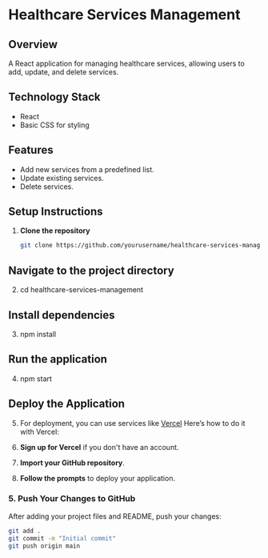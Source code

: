 # Healthcare Services Management

## Overview
A React application for managing healthcare services, allowing users to add, update, and delete services.

## Technology Stack
- React
- Basic CSS for styling

## Features
- Add new services from a predefined list.
- Update existing services.
- Delete services.

## Setup Instructions
1. **Clone the repository**
   ```bash
   git clone https://github.com/yourusername/healthcare-services-management.git


## Navigate to the project directory
2. cd healthcare-services-management

## Install dependencies
3. npm install

## Run the application
4. npm start

## **Deploy the Application**
5. For deployment, you can use services like [Vercel](https://vercel.com/)  Here’s how to do it with Vercel:

1. **Sign up for Vercel** if you don't have an account.
2. **Import your GitHub repository**.
3. **Follow the prompts** to deploy your application.

### 5. **Push Your Changes to GitHub**
After adding your project files and README, push your changes:

```bash
git add .
git commit -m "Initial commit"
git push origin main

